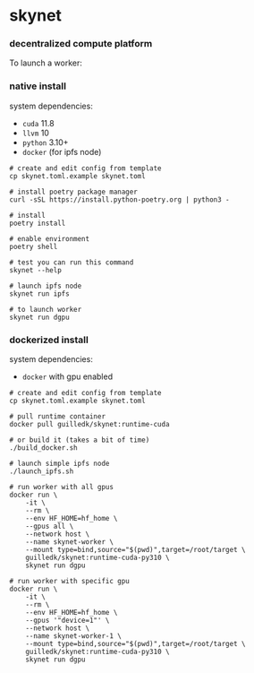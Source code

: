 # skynet
### decentralized compute platform

To launch a worker:

### native install

system dependencies:
- `cuda` 11.8
- `llvm` 10
- `python` 3.10+
- `docker` (for ipfs node)

```
# create and edit config from template
cp skynet.toml.example skynet.toml

# install poetry package manager
curl -sSL https://install.python-poetry.org | python3 -

# install
poetry install

# enable environment
poetry shell

# test you can run this command
skynet --help

# launch ipfs node
skynet run ipfs

# to launch worker
skynet run dgpu

```

### dockerized install

system dependencies:
- `docker` with gpu enabled

```
# create and edit config from template
cp skynet.toml.example skynet.toml

# pull runtime container
docker pull guilledk/skynet:runtime-cuda

# or build it (takes a bit of time)
./build_docker.sh

# launch simple ipfs node
./launch_ipfs.sh

# run worker with all gpus
docker run \
    -it \
    --rm \
    --env HF_HOME=hf_home \
    --gpus all \
    --network host \
    --name skynet-worker \
    --mount type=bind,source="$(pwd)",target=/root/target \
    guilledk/skynet:runtime-cuda-py310 \
    skynet run dgpu

# run worker with specific gpu
docker run \
    -it \
    --rm \
    --env HF_HOME=hf_home \
    --gpus '"device=1"' \
    --network host \
    --name skynet-worker-1 \
    --mount type=bind,source="$(pwd)",target=/root/target \
    guilledk/skynet:runtime-cuda-py310 \
    skynet run dgpu
```
